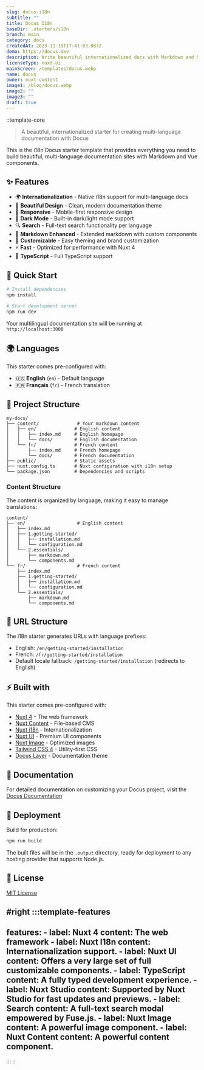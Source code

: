 ```yaml
---
slug: docus-i18n
subtitle: ""
title: Docus I18n
baseDir: .starters/i18n
branch: main
category: docs
createdAt: 2023-11-15T17:41:03.087Z
demo: https://docus.dev
description: Write beautiful internationalized docs with Markdown and Nuxt I18n uesssh
licenseType: nuxt-ui
mainScreen: /templates/docus.webp
name: docus
owner: nuxt-content
image1: /blog/docus.webp
image2: ""
image3: ""
draft: true
---
```


::template-core
> A beautiful, internationalized starter for creating multi-language documentation with Docus

This is the i18n Docus starter template that provides everything you need to build beautiful, multi-language documentation sites with Markdown and Vue components.

## ✨ Features

- 🌍 **Internationalization** - Native i18n support for multi-language docs
- 🎨 **Beautiful Design** - Clean, modern documentation theme
- 📱 **Responsive** - Mobile-first responsive design  
- 🌙 **Dark Mode** - Built-in dark/light mode support
- 🔍 **Search** - Full-text search functionality per language
- 📝 **Markdown Enhanced** - Extended markdown with custom components
- 🎨 **Customizable** - Easy theming and brand customization
- ⚡ **Fast** - Optimized for performance with Nuxt 4
- 🔧 **TypeScript** - Full TypeScript support

## 🚀 Quick Start

```bash
# Install dependencies
npm install

# Start development server
npm run dev
```

Your multilingual documentation site will be running at `http://localhost:3000`

## 🌍 Languages

This starter comes pre-configured with:
- 🇺🇸 **English** (`en`) - Default language
- 🇫🇷 **Français** (`fr`) - French translation

## 📁 Project Structure

```
my-docs/
├── content/              # Your markdown content
│   ├── en/              # English content
│   │   ├── index.md     # English homepage
│   │   └── docs/        # English documentation
│   └── fr/              # French content
│       ├── index.md     # French homepage
│       └── docs/        # French documentation
├── public/              # Static assets
├── nuxt.config.ts       # Nuxt configuration with i18n setup
└── package.json         # Dependencies and scripts
```

### Content Structure

The content is organized by language, making it easy to manage translations:

```
content/
├── en/                   # English content
│   ├── index.md
│   ├── 1.getting-started/
│   │   ├── installation.md
│   │   └── configuration.md
│   └── 2.essentials/
│       ├── markdown.md
│       └── components.md
└── fr/                   # French content
    ├── index.md
    ├── 1.getting-started/
    │   ├── installation.md
    │   └── configuration.md
    └── 2.essentials/
        ├── markdown.md
        └── components.md
```

## 🔗 URL Structure

The i18n starter generates URLs with language prefixes:

- English: `/en/getting-started/installation`
- French: `/fr/getting-started/installation`
- Default locale fallback: `/getting-started/installation` (redirects to English)

## ⚡ Built with

This starter comes pre-configured with:

- [Nuxt 4](https://nuxt.com) - The web framework
- [Nuxt Content](https://content.nuxt.com/) - File-based CMS
- [Nuxt i18n](https://i18n.nuxt.com/) - Internationalization
- [Nuxt UI](https://ui.nuxt.com) - Premium UI components
- [Nuxt Image](https://image.nuxt.com/) - Optimized images
- [Tailwind CSS 4](https://tailwindcss.com/) - Utility-first CSS
- [Docus Layer](https://www.npmjs.com/package/docus) - Documentation theme

## 📖 Documentation

For detailed documentation on customizing your Docus project, visit the [Docus Documentation](https://docus.dev)

## 🚀 Deployment

Build for production:

```bash
npm run build
```

The built files will be in the `.output` directory, ready for deployment to any hosting provider that supports Node.js.

## 📄 License

[MIT License](https://opensource.org/licenses/MIT) 

#right
  :::template-features
  ---
  features:
    - label: Nuxt 4
      content: The web framework
    - label: Nuxt I18n
      content: Internationalization support.
    - label: Nuxt UI
      content: Offers a very large set of full customizable components.
    - label: TypeScript
      content: A fully typed development experience.
    - label: Nuxt Studio
      content: Supported by Nuxt Studio for fast updates and previews.
    - label: Search
      content: A full-text search modal empowered by Fuse.js.
    - label: Nuxt Image
      content: A powerful image component.
    - label: Nuxt Content
      content: A powerful content component.    
  ---
  :::
::
